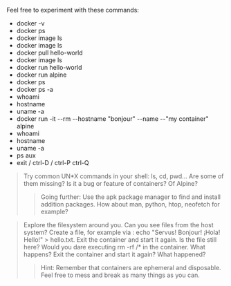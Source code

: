 Feel free to experiment with these commands:

- docker -v
- docker ps
- docker image ls
- docker image ls
- docker pull hello-world
- docker image ls
- docker run hello-world
- docker run alpine
- docker ps
- docker ps -a
- whoami
- hostname
- uname -a
- docker run -it --rm --hostname "bonjour" --name --"my container" alpine
- whoami
- hostname
- uname -a
- ps aux
- exit / ctrl-D / ctrl-P ctrl-Q

> Try common UN*X commands in your shell: ls, cd, pwd... Are some of them missing? Is it a bug or feature of containers? Of Alpine?
> > Going further: Use the apk package manager to find and install addition packages. How about man, python, htop, neofetch for example?

> Explore the filesystem around you. Can you see files from the host system?
> Create a file, for example via : echo "Servus! Bonjour! ¡Hola! Hello!" > hello.txt. Exit the container and start it again. Is the file still here?
> Would you dare executing rm -rf /* in the container. What happens? Exit the container and start it again? What happened?
> > Hint: Remember that containers are ephemeral and disposable. Feel free to mess and break as many things as you can.